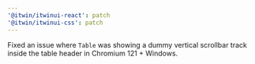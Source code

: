 ```yaml
---
'@itwin/itwinui-react': patch
'@itwin/itwinui-css': patch
---
```


Fixed an issue where `Table` was showing a dummy vertical scrollbar track inside the table header in Chromium 121 + Windows.
